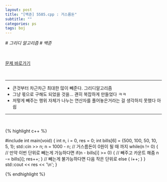```yaml
---
layout: post
title: "[백준] 5585.cpp : 거스름돈"
subtitle: ""
categories: ps
tags: boj
---
```


*# 그리디 알고리즘 # 백준*

<br>

[문제 바로가기](https://www.acmicpc.net/problem/5585)

<br>

---

- 큰것부터 차근차근 최대한 많이 빼준다. 그리디알고리즘
- 그냥 몫으로 구해도 되었을 것을... 괜히 복잡하게 만들었다 ㅋㅋ
- 저렇게 빼주는 행위 자체가 나누는 연산자를 풀어놓은거라는 걸 생각하지 못했다 아쉽

---
<br>

{% highlight c++ %}

#include <iostream>
int main(void)
{
  int n, i = 0, res = 0;
  int bills[6] = {500, 100, 50, 10, 5, 1};
  std::cin >> n;
  n = 1000 - n;
  // 거스름돈이 0원이 될 때 까지
  while(n != 0)
  {
    // 만약 이번 단위로 빼는게 가능하다면
    if(n - bills[i] >= 0)
    {
      // 빼주고 카운트 해줌
      n -= bills[i];
      res++;
    }
    // 빼는게 불가능하다면 다음 작은 단위로
    else
    {
      i++;
    }
  }
  std::cout << res << '\n';
}


{% endhighlight %}

